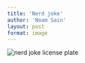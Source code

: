 ```yaml
---
title: 'Nerd joke'
author: 'Noam Sain'
layout: post
format: image
---
```


![nerd joke license plate](/_assets/img/2016/06/bug-or-feature.jpg)